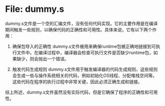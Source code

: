 # File: dummy.s

dummy.s文件是一个空的汇编文件，没有任何代码实现。它的主要作用是在编译期间触发一些规则，以确保代码的正确性和可用性。具体来说，它有以下两个作用：

1. 确保包导入的正确性
dummy.s文件被用来确保runtime包被正确地链接到可执行文件中。在编译过程中，编译器会检查可执行文件是否缺少runtime包，如果缺少，则会抛出一个错误。

2. 触发代码生成规则
dummy.s文件用于触发编译器的代码生成规则，这些规则会生成一些与操作系统相关的代码，例如初始化OS线程、分配堆栈空间等。这些代码在程序的执行过程中非常关键，因此必须正确生成和链接。

综上所述，dummy.s文件虽然没有实际代码，但是它确保了程序的正确性和可用性。

